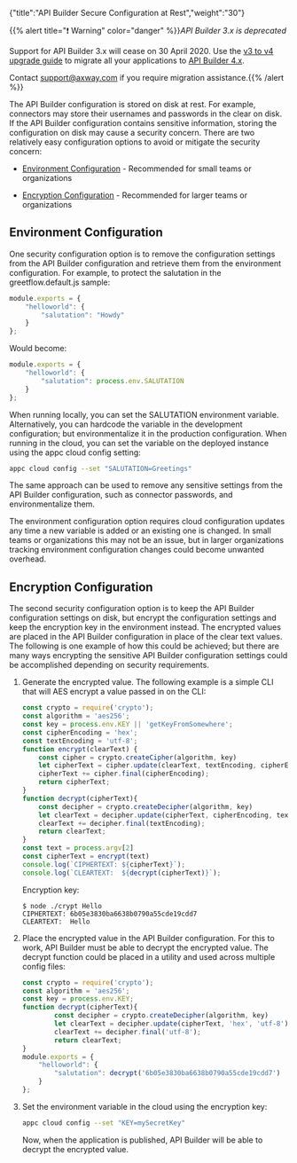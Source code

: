 {"title":"API Builder Secure Configuration at Rest","weight":"30"}

{{% alert title="❗️ Warning" color="danger" %}}*API Builder 3.x is deprecated*

Support for API Builder 3.x will cease on 30 April 2020. Use the [v3 to v4 upgrade guide](https://docs.axway.com/bundle/API_Builder_4x_allOS_en/page/api_builder_v3_to_v4_upgrade_guide.html) to migrate all your applications to [API Builder 4.x](https://docs.axway.com/bundle/API_Builder_4x_allOS_en/page/api_builder_getting_started_guide.html).

Contact [support@axway.com](mailto:support@axway.com) if you require migration assistance.{{% /alert %}}

The API Builder configuration is stored on disk at rest. For example, connectors may store their usernames and passwords in the clear on disk. If the API Builder configuration contains sensitive information, storing the configuration on disk may cause a security concern. There are two relatively easy configuration options to avoid or mitigate the security concern:

* [Environment Configuration](#Environment) - Recommended for small teams or organizations

* [Encryption Configuration](#Encryption) - Recommended for larger teams or organizations

## Environment Configuration

One security configuration option is to remove the configuration settings from the API Builder configuration and retrieve them from the environment configuration. For example, to protect the salutation in the greetflow.default.js sample:

```javascript
module.exports = {
    "helloworld": {
        "salutation": "Howdy"
    }
};
```

Would become:

```javascript
module.exports = {
    "helloworld": {
        "salutation": process.env.SALUTATION
    }
};
```

When running locally, you can set the SALUTATION environment variable. Alternatively, you can hardcode the variable in the development configuration; but environmentalize it in the production configuration. When running in the cloud, you can set the variable on the deployed instance using the appc cloud config setting:

```bash
appc cloud config --set "SALUTATION=Greetings"
```

The same approach can be used to remove any sensitive settings from the API Builder configuration, such as connector passwords, and environmentalize them.

The environment configuration option requires cloud configuration updates any time a new variable is added or an existing one is changed. In small teams or organizations this may not be an issue, but in larger organizations tracking environment configuration changes could become unwanted overhead.

## Encryption Configuration

The second security configuration option is to keep the API Builder configuration settings on disk, but encrypt the configuration settings and keep the encryption key in the environment instead. The encrypted values are placed in the API Builder configuration in place of the clear text values. The following is one example of how this could be achieved; but there are many ways encrypting the sensitive API Builder configuration settings could be accomplished depending on security requirements.

1. Generate the encrypted value. The following example is a simple CLI that will AES encrypt a value passed in on the CLI:

    ```javascript
    const crypto = require('crypto');
    const algorithm = 'aes256';
    const key = process.env.KEY || 'getKeyFromSomewhere';
    const cipherEncoding = 'hex';
    const textEncoding = 'utf-8';
    function encrypt(clearText) {
        const cipher = crypto.createCipher(algorithm, key)
        let cipherText = cipher.update(clearText, textEncoding, cipherEncoding)
        cipherText += cipher.final(cipherEncoding);
        return cipherText;
    }
    function decrypt(cipherText){
        const decipher = crypto.createDecipher(algorithm, key)
        let clearText = decipher.update(cipherText, cipherEncoding, textEncoding)
        clearText += decipher.final(textEncoding);
        return clearText;
    }
    const text = process.argv[2]
    const cipherText = encrypt(text)
    console.log(`CIPHERTEXT: ${cipherText}`);
    console.log(`CLEARTEXT:  ${decrypt(cipherText)}`);
    ```

    Encryption key:

    ```
    $ node ./crypt Hello
    CIPHERTEXT: 6b05e3830ba6638b0790a55cde19cdd7
    CLEARTEXT:  Hello
    ```

2. Place the encrypted value in the API Builder configuration. For this to work, API Builder must be able to decrypt the encrypted value. The decrypt function could be placed in a utility and used across multiple config files:

    ```javascript
    const crypto = require('crypto');
    const algorithm = 'aes256';
    const key = process.env.KEY;
    function decrypt(cipherText){
            const decipher = crypto.createDecipher(algorithm, key)
            let clearText = decipher.update(cipherText, 'hex', 'utf-8')
            clearText += decipher.final('utf-8');
            return clearText;
    }
    module.exports = {
        "helloworld": {
            "salutation": decrypt('6b05e3830ba6638b0790a55cde19cdd7')
        }
    };
    ```

3. Set the environment variable in the cloud using the encryption key:

    ```bash
    appc cloud config --set "KEY=mySecretKey"
    ```

    Now, when the application is published, API Builder will be able to decrypt the encrypted value.
